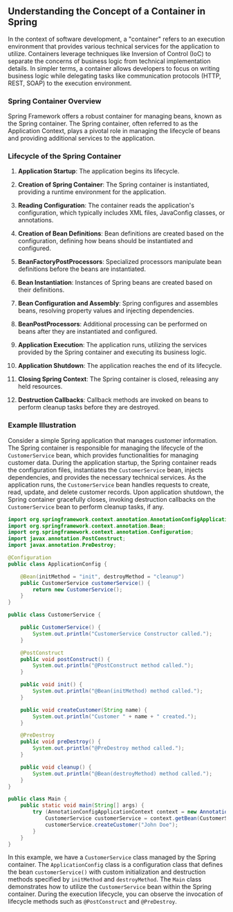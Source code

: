 ## Understanding the Concept of a Container in Spring

In the context of software development, a "container" refers to an execution environment that provides various technical services for the application to utilize. Containers leverage techniques like Inversion of Control (IoC) to separate the concerns of business logic from technical implementation details. In simpler terms, a container allows developers to focus on writing business logic while delegating tasks like communication protocols (HTTP, REST, SOAP) to the execution environment.

### Spring Container Overview

Spring Framework offers a robust container for managing beans, known as the Spring container. The Spring container, often referred to as the Application Context, plays a pivotal role in managing the lifecycle of beans and providing additional services to the application.

### Lifecycle of the Spring Container

1. **Application Startup**: The application begins its lifecycle.

2. **Creation of Spring Container**: The Spring container is instantiated, providing a runtime environment for the application.

3. **Reading Configuration**: The container reads the application's configuration, which typically includes XML files, JavaConfig classes, or annotations.

4. **Creation of Bean Definitions**: Bean definitions are created based on the configuration, defining how beans should be instantiated and configured.

5. **BeanFactoryPostProcessors**: Specialized processors manipulate bean definitions before the beans are instantiated.

6. **Bean Instantiation**: Instances of Spring beans are created based on their definitions.

7. **Bean Configuration and Assembly**: Spring configures and assembles beans, resolving property values and injecting dependencies.

8. **BeanPostProcessors**: Additional processing can be performed on beans after they are instantiated and configured.

9. **Application Execution**: The application runs, utilizing the services provided by the Spring container and executing its business logic.

10. **Application Shutdown**: The application reaches the end of its lifecycle.

11. **Closing Spring Context**: The Spring container is closed, releasing any held resources.

12. **Destruction Callbacks**: Callback methods are invoked on beans to perform cleanup tasks before they are destroyed.

### Example Illustration

Consider a simple Spring application that manages customer information. The Spring container is responsible for managing the lifecycle of the `CustomerService` bean, which provides functionalities for managing customer data. During the application startup, the Spring container reads the configuration files, instantiates the `CustomerService` bean, injects dependencies, and provides the necessary technical services. As the application runs, the `CustomerService` bean handles requests to create, read, update, and delete customer records. Upon application shutdown, the Spring container gracefully closes, invoking destruction callbacks on the `CustomerService` bean to perform cleanup tasks, if any.

```java
import org.springframework.context.annotation.AnnotationConfigApplicationContext;
import org.springframework.context.annotation.Bean;
import org.springframework.context.annotation.Configuration;
import javax.annotation.PostConstruct;
import javax.annotation.PreDestroy;

@Configuration
public class ApplicationConfig {

    @Bean(initMethod = "init", destroyMethod = "cleanup")
    public CustomerService customerService() {
        return new CustomerService();
    }
}
```

```java
public class CustomerService {

    public CustomerService() {
        System.out.println("CustomerService Constructor called.");
    }

    @PostConstruct
    public void postConstruct() {
        System.out.println("@PostConstruct method called.");
    }

    public void init() {
        System.out.println("@Bean(initMethod) method called.");
    }

    public void createCustomer(String name) {
        System.out.println("Customer " + name + " created.");
    }

    @PreDestroy
    public void preDestroy() {
        System.out.println("@PreDestroy method called.");
    }

    public void cleanup() {
        System.out.println("@Bean(destroyMethod) method called.");
    }
}
```

```java
public class Main {
    public static void main(String[] args) {
        try (AnnotationConfigApplicationContext context = new AnnotationConfigApplicationContext(ApplicationConfig.class)) {
            CustomerService customerService = context.getBean(CustomerService.class);
            customerService.createCustomer("John Doe");
        }
    }
}
```

In this example, we have a `CustomerService` class managed by the Spring container. The `ApplicationConfig` class is a configuration class that defines the bean `customerService()` with custom initialization and destruction methods specified by `initMethod` and `destroyMethod`. The `Main` class demonstrates how to utilize the `CustomerService` bean within the Spring container. During the execution lifecycle, you can observe the invocation of lifecycle methods such as `@PostConstruct` and `@PreDestroy`.
